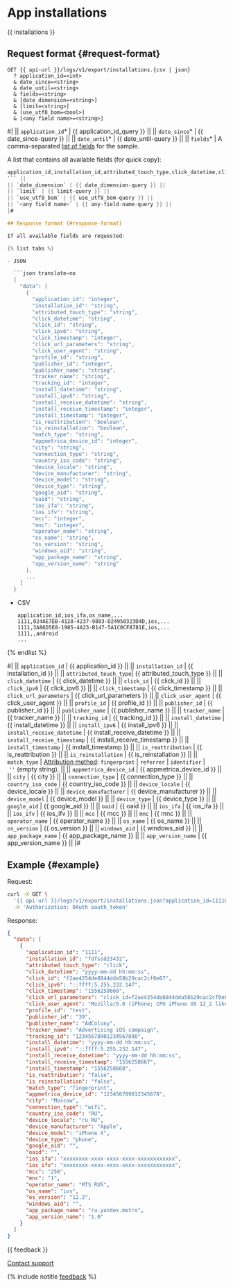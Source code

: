 # App installations

{{ installations }}

## Request format {#request-format}

```
GET {{ api-url }}/logs/v1/export/installations.{csv | json}
  ? application_id=<int>
  & date_since=<string>
  & date_until=<string>
  & fields=<string>
  & [date_dimension=<string>]
  & [limit=<string>]
  & [use_utf8_bom=<bool>]
  & [<any field name>=<string>]
```
#|
|| `application_id`* | {{ application_id_query }} ||
|| `date_since`* | {{ date_since-query }} ||
|| `date_until`* | {{ date_until-query }} ||
|| `fields`* | A comma-separated [list of fields](../endpoints.md) for the sample.

A list that contains all available fields (for quick copy):

```objectivec translate=no
application_id,installation_id,attributed_touch_type,click_datetime,click_id,click_ipv6,click_timestamp,click_url_parameters,click_user_agent,profile_id,publisher_id,publisher_name,tracker_name,tracking_id,install_datetime,install_ipv6,install_receive_datetime,install_receive_timestamp,install_timestamp,is_reattribution,is_reinstallation,match_type,appmetrica_device_id,city,connection_type,country_iso_code,device_locale,device_manufacturer,device_model,device_type,google_aid,oaid,ios_ifa,ios_ifv,mcc,mnc,operator_name,os_name,os_version,windows_aid,app_package_name,app_version_name
``` ||
|| `date_dimension` | {{ date_dimension-query }} ||
|| `limit` | {{ limit-query }} ||
|| `use_utf8_bom` | {{ use_utf8_bom-query }} ||
|| `<any field name>` | {{ any-field-name-query }} ||
|#

## Response format {#response-format}

If all available fields are requested:

{% list tabs %}

- JSON

  ```json translate=no
  {
    "data": [
      {
        "application_id": "integer",
        "installation_id": "string",
        "attributed_touch_type": "string",
        "click_datetime": "string",
        "click_id": "string",
        "click_ipv6": "string",
        "click_timestamp": "integer",
        "click_url_parameters": "string",
        "click_user_agent": "string",
        "profile_id": "string",
        "publisher_id": "integer",
        "publisher_name": "string",
        "tracker_name": "string",
        "tracking_id": "integer",
        "install_datetime": "string",
        "install_ipv6": "string",
        "install_receive_datetime": "string",
        "install_receive_timestamp": "integer",
        "install_timestamp": "integer",
        "is_reattribution": "boolean",
        "is_reinstallation": "boolean",
        "match_type": "string",
        "appmetrica_device_id": "integer",
        "city": "string",
        "connection_type": "string",
        "country_iso_code": "string",
        "device_locale": "string",
        "device_manufacturer": "string",
        "device_model": "string",
        "device_type": "string",
        "google_aid": "string",
        "oaid": "string",
        "ios_ifa": "string",
        "ios_ifv": "string",
        "mcc": "integer",
        "mnc": "integer",
        "operator_name": "string",
        "os_name": "string",
        "os_version": "string",
        "windows_aid": "string",
        "app_package_name": "string",
        "app_version_name": "string"
      },
      ...
    ]
  }
  ```

- CSV

   ```
   application_id,ios_ifa,os_name,...
   1111,024AE7EB-4128-4237-9803-D24950323D4D,ios,...
   1111,3A86D5E8-1985-4A23-B147-5A1C0CF8781E,ios,...
   1111,,android
   ...
   ```

{% endlist %}

#|
|| `application_id` | {{ application_id }} ||
|| `installation_id` | {{ installation_id }} ||
|| `attributed_touch_type`| {{ attributed_touch_type }} ||
|| `click_datetime` | {{ click_datetime }} ||
|| `click_id` | {{ click_id }} ||
|| `click_ipv6` | {{ click_ipv6 }} ||
|| `click_timestamp` | {{ click_timestamp }} ||
|| `click_url_parameters` | {{ click_url_parameters }} ||
|| `click_user_agent` | {{ click_user_agent }} ||
|| `profile_id` | {{ profile_id }} ||
|| `publisher_id` | {{ publisher_id }} ||
|| `publisher_name` | {{ publisher_name }} ||
|| `tracker_name` | {{ tracker_name }} ||
|| `tracking_id` | {{ tracking_id }} ||
|| `install_datetime` | {{ install_datetime }} ||
|| `install_ipv6` | {{ install_ipv6 }} ||
|| `install_receive_datetime` | {{ install_receive_datetime }} ||
|| `install_receive_timestamp` | {{ install_receive_timestamp }} ||
|| `install_timestamp` | {{ install_timestamp }} ||
|| `is_reattribution` | {{ is_reattribution }} ||
|| `is_reinstallation` | {{ is_reinstallation }} ||
|| `match_type` | [Attribution method](../../../mobile-tracking/technology.md): `fingerprint` \| `referrer` \| `identifier` \| `''` (empty string). ||
|| `appmetrica_device_id` | {{ appmetrica_device_id }} ||
|| `city` | {{ city }} ||
|| `connection_type` | {{ connection_type }} ||
|| `country_iso_code` | {{ country_iso_code }} ||
|| `device_locale` | {{ device_locale }} ||
|| `device_manufacturer` | {{ device_manufacturer }} ||
|| `device_model` | {{ device_model }} ||
|| `device_type` | {{ device_type }} ||
|| `google_aid` | {{ google_aid }} ||
|| `oaid` | {{ oaid }} ||
|| `ios_ifa` | {{ ios_ifa }} ||
|| `ios_ifv` | {{ ios_ifv }} ||
|| `mcc` | {{ mcc }} ||
|| `mnc` | {{ mnc }} ||
|| `operator_name` | {{ operator_name }} ||
|| `os_name` | {{ os_name }} ||
|| `os_version` | {{ os_version }} ||
|| `windows_aid` | {{ windows_aid }} ||
|| `app_package_name` | {{ app_package_name }} ||
|| `app_version_name` | {{ app_version_name }} ||
|#

## Example {#example}

Request:

```bash translate=no
curl -X GET \
  '{{ api-url }}/logs/v1/export/installations.json?application_id=1111&date_since=2018-10-10&date_until=2018-10-11&fields=application_id,installation_id,attributed_touch_type,click_datetime,click_id,click_ipv6,click_timestamp,click_url_parameters,click_user_agent,profile_id,publisher_id,publisher_name,tracker_name,tracking_id,install_datetime,install_ipv6,install_receive_datetime,install_receive_timestamp,install_timestamp,is_reattribution,is_reinstallation,match_type,appmetrica_device_id,city,connection_type,country_iso_code,device_locale,device_manufacturer,device_model,device_type,google_aid,oaid,ios_ifa,ios_ifv,mcc,mnc,operator_name,os_name,os_version,windows_aid,app_package_name,app_version_name' \
  -H 'Authorization: OAuth oauth_token'
```

Response:

```json translate=no
{
  "data": [
    {
      "application_id": "1111",
      "installation_id": "fdfssd23432",
      "attributed_touch_type": "click",
      "click_datetime": "yyyy-mm-dd hh:mm:ss",
      "click_id": "f2ae4254de8844dda58b29cac2cf0e87",
      "click_ipv6": "::ffff:5.255.232.147",
      "click_timestamp": "1556258660",
      "click_url_parameters": "click_id=f2ae4254de8844dda58b29cac2cf0e87&c=1234&google_aid=&google_aid_sha1=&google_aid_md5=&ios_ifa=&ios_ifa_sha1=&ios_ifa_md5&click_timestamp=1554824136&afpub_id=&site_id=&creative_id=&goal_id1=&goal_id2 ",
      "click_user_agent": "Mozilla/5.0 (iPhone; CPU iPhone OS 12_2 like Mac OS X) AppleWebKit/605.1.15 (KHTML, like Gecko) Version/12.1 Mobile/15E148 Safari/604.1",
      "profile_id": "test",
      "publisher_id": "39",
      "publisher_name": "AdColony",
      "tracker_name": "Advertising iOS campaign",
      "tracking_id": "12345678901234567890",
      "install_datetime": "yyyy-mm-dd hh:mm:ss",
      "install_ipv6": "::ffff:5.255.232.147",
      "install_receive_datetime": "yyyy-mm-dd hh:mm:ss",
      "install_receive_timestamp": "1556258667",
      "install_timestamp": "1556258660",
      "is_reattribution": "false",
      "is_reinstallation": "false",
      "match_type": "fingerprint",
      "appmetrica_device_id": "123456789012345678",
      "city": "Moscow",
      "connection_type": "wifi",
      "country_iso_code": "RU",
      "device_locale": "ru_RU",
      "device_manufacturer": "Apple",
      "device_model": "iPhone X",
      "device_type": "phone",
      "google_aid": "",
      "oaid": "",
      "ios_ifa": "xxxxxxxx-xxxx-xxxx-xxxx-xxxxxxxxxxxx",
      "ios_ifv": "xxxxxxxx-xxxx-xxxx-xxxx-xxxxxxxxxxxx",
      "mcc": "250",
      "mnc": "1",
      "operator_name": "MTS RUS",
      "os_name": "ios",
      "os_version": "12.2",
      "windows_aid": "",
      "app_package_name": "ru.yandex.metro",
      "app_version_name": "1.0"
    }
  ]
}
```

{{ feedback }}

<a href="../../../troubleshooting/feedback-new">
  <span class="button">Contact support</span>
</a>

{% include notitle [feedback](../../../_includes/feedback-button.md) %}
